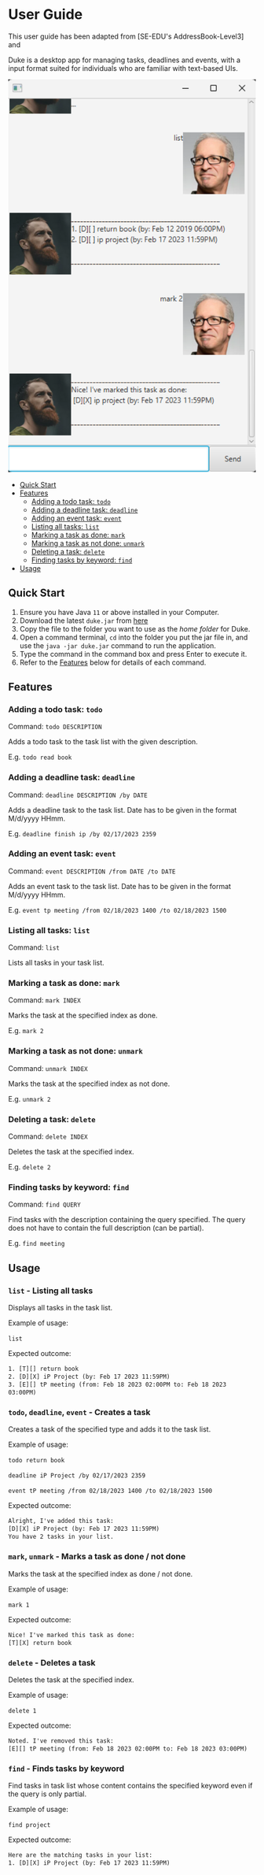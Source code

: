 # User Guide
This user guide has been adapted from [SE-EDU's AddressBook-Level3] and 

Duke is a desktop app for managing tasks, deadlines and events, with a input format suited for individuals who
are familiar with text-based UIs.

<img src="Ui.png" width="600" />

- [Quick Start](#quick-start)
- [Features](#features)
    - [Adding a todo task: `todo`](#adding-a-todo-task--todo)
    - [Adding a deadline task: `deadline`](#adding-a-deadline-task--deadline)
    - [Adding an event task: `event`](#adding-an-event-task--event)
    - [Listing all tasks: `list`](#listing-all-tasks--list)
    - [Marking a task as done: `mark`](#marking-a-task-as-done--mark)
    - [Marking a task as not done: `unmark`](#marking-a-task-as-not-done--unmark)
    - [Deleting a task: `delete`](#deleting-a-task--delete)
    - [Finding tasks by keyword: `find`](#finding-tasks-by-keyword--find)
- [Usage](#usage)

## Quick Start

1. Ensure you have Java `11` or above installed in your Computer.
2. Download the latest `duke.jar` from [here](https://github.com/owen-yap/ip/releases/tag/A-Release)
3. Copy the file to the folder you want to use as the _home folder_ for Duke.
4. Open a command terminal, `cd` into the folder you put the jar file in, and use the `java -jar duke.jar` command to run the application.
5. Type the command in the command box and press Enter to execute it.
6. Refer to the [Features](#features) below for details of each command.
## Features

### Adding a todo task: `todo`

Command: `todo DESCRIPTION`

Adds a todo task to the task list with the given description.

E.g.  `todo read book`

### Adding a deadline task: `deadline`

Command: `deadline DESCRIPTION /by DATE`

Adds a deadline task to the task list. Date has to be given in the format M/d/yyyy HHmm.

E.g.  `deadline finish ip /by 02/17/2023 2359`

### Adding an event task: `event`

Command: `event DESCRIPTION /from DATE /to DATE`

Adds an event task to the task list. Date has to be given in the format M/d/yyyy HHmm.

E.g.  `event tp meeting /from 02/18/2023 1400 /to 02/18/2023 1500`

### Listing all tasks: `list`

Command: `list`

Lists all tasks in your task list.

### Marking a task as done: `mark`

Command: `mark INDEX`

Marks the task at the specified index as done.

E.g.  `mark 2`

### Marking a task as not done: `unmark`

Command: `unmark INDEX`

Marks the task at the specified index as not done.

E.g.  `unmark 2`

### Deleting a task: `delete`

Command: `delete INDEX`

Deletes the task at the specified index.

E.g.  `delete 2`

### Finding tasks by keyword: `find`

Command: `find QUERY`

Find tasks with the description containing the query specified.
The query does not have to contain the full description (can be partial).

E.g.  `find meeting`

## Usage

### `list` - Listing all tasks

Displays all tasks in the task list.

Example of usage:

`list`

Expected outcome:

```
1. [T][] return book 
2. [D][X] iP Project (by: Feb 17 2023 11:59PM)
3. [E][] tP meeting (from: Feb 18 2023 02:00PM to: Feb 18 2023 03:00PM)
```

### `todo`, `deadline`, `event` - Creates a task

Creates a task of the specified type and adds it to the task list.

Example of usage:

`todo return book`

`deadline iP Project /by 02/17/2023 2359`

`event tP meeting /from 02/18/2023 1400 /to 02/18/2023 1500`

Expected outcome:

```
Alright, I've added this task:
[D][X] iP Project (by: Feb 17 2023 11:59PM)
You have 2 tasks in your list.
```

### `mark`, `unmark` - Marks a task as done / not done

Marks the task at the specified index as done / not done.

Example of usage:

`mark 1`

Expected outcome:

```
Nice! I've marked this task as done:
[T][X] return book
```

### `delete` - Deletes a task

Deletes the task at the specified index.

Example of usage:

`delete 1`

Expected outcome:

```
Noted. I've removed this task:
[E][] tP meeting (from: Feb 18 2023 02:00PM to: Feb 18 2023 03:00PM)
```

### `find` - Finds tasks by keyword

Find tasks in task list whose content contains the specified keyword even if the query is only partial.

Example of usage:

`find project`

Expected outcome:

```
Here are the matching tasks in your list:
1. [D][X] iP Project (by: Feb 17 2023 11:59PM)
```
